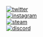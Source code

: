 [![twitter](https://img.shields.io/badge/-@anir_km-313131?style=flat-square&labelColor=313131&logo=twitter&logoColor=white&color=313131)](https://twitter.com/anir_km)  
[![instagram](https://img.shields.io/badge/-@anir.km-313131?style=flat-square&labelColor=313131&logo=Instagram&logoColor=white&color=313131)](https://www.instagram.com/anir.km/)   
[![steam](https://img.shields.io/badge/-@Yatsuki-313131?style=flat-square&labelColor=313131&logo=steam&logoColor=white&color=313131)](https://steamcommunity.com/id/yatsuki1337/)   
[![discord](https://img.shields.io/badge/-@Yatsuki1337-313131?style=flat-square&labelColor=313131&logo=discord&logoColor=white&color=313131)](https://discord.gg/11pm)   
